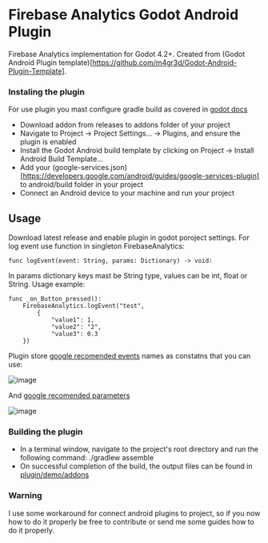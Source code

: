 # Firebase Analytics Godot Android Plugin
Firebase Analytics implementation for Godot 4.2+. Created from (Godot Android Plugin template)[https://github.com/m4gr3d/Godot-Android-Plugin-Template].

### Instaling the plugin
For use plugin you mast configure gradle build as covered in [godot docs](https://docs.godotengine.org/en/stable/tutorials/export/android_gradle_build.html)
- Download addon from releases to addons folder of your project
- Navigate to Project -> Project Settings... -> Plugins, and ensure the plugin is enabled
- Install the Godot Android build template by clicking on Project -> Install Android Build Template...
- Add your (google-services.json)[https://developers.google.com/android/guides/google-services-plugin] to android/build folder in your project 
- Connect an Android device to your machine and run your project

## Usage
Download latest release and enable plugin in godot poroject settings.
For log event use function in singleton FirebaseAnalytics: 
```gdscript
func logEvent(event: String, params: Dictionary) -> void:
```
In params dictionary keys mast be String type, values can be int, float or String.
Usage example:
```gdscript
func _on_Button_pressed():
    FirebaseAnalytics.logEvent("test",
        {
            "value1": 1,
            "value2": "2",
            "value3": 0.3
	})
```
Plugin store [google recomended events](https://firebase.google.com/docs/reference/android/com/google/firebase/analytics/FirebaseAnalytics.Event) names as constatns that you can use:

![image](https://github.com/FeatureKillersGames/FirebaseAnalyticsGodotAndroidPlugin/assets/36816595/698b04a2-6aa7-4bf9-b1cc-7c7673357fb0)

And [google recomended parameters](https://firebase.google.com/docs/reference/android/com/google/firebase/analytics/FirebaseAnalytics.Param)

![image](https://github.com/FeatureKillersGames/FirebaseAnalyticsGodotAndroidPlugin/assets/36816595/17fc75b7-f0fa-46d7-8faa-517500f21733)

### Building the plugin
- In a terminal window, navigate to the project's root directory and run the following command:
./gradlew assemble
- On successful completion of the build, the output files can be found in
  [plugin/demo/addons](plugin/demo/addons)

### Warning
I use some workaround for connect android plugins to project, so if you now how to do it properly be free to contribute or send me some guides how to do it properly.

